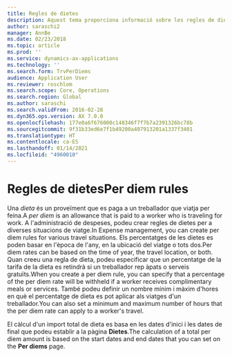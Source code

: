 ```yaml
---
title: Regles de dietes
description: Aquest tema proporciona informació sobre les regles de dietes.
author: saraschi2
manager: AnnBe
ms.date: 02/23/2018
ms.topic: article
ms.prod: ''
ms.service: dynamics-ax-applications
ms.technology: ''
ms.search.form: TrvPerDiems
audience: Application User
ms.reviewer: roschlom
ms.search.scope: Core, Operations
ms.search.region: Global
ms.author: saraschi
ms.search.validFrom: 2016-02-28
ms.dyn365.ops.version: AX 7.0.0
ms.openlocfilehash: 177e0a6f676000c148346f7f7b7a2391326bc78b
ms.sourcegitcommit: 9f31b33ed6e7f1b49200a407913201a1337f3401
ms.translationtype: HT
ms.contentlocale: ca-ES
ms.lasthandoff: 01/14/2021
ms.locfileid: "4960010"
---
```

# <a name="per-diem-rules"></a><span data-ttu-id="1e851-103">Regles de dietes</span><span class="sxs-lookup"><span data-stu-id="1e851-103">Per diem rules</span></span>

<span data-ttu-id="1e851-104">Una *dieta* és un proveïment que es paga a un treballador que viatja per feina.</span><span class="sxs-lookup"><span data-stu-id="1e851-104">A *per diem* is an allowance that is paid to a worker who is traveling for work.</span></span> <span data-ttu-id="1e851-105">A l'administració de despeses, podeu crear regles de dietes per a diverses situacions de viatge.</span><span class="sxs-lookup"><span data-stu-id="1e851-105">In Expense management, you can create per diem rules for various travel situations.</span></span> <span data-ttu-id="1e851-106">Els percentatges de les dietes es poden basar en l'època de l'any, en la ubicació del viatge o tots dos.</span><span class="sxs-lookup"><span data-stu-id="1e851-106">Per diem rates can be based on the time of year, the travel location, or both.</span></span> <span data-ttu-id="1e851-107">Quan creeu una regla de dieta, podeu especificar que un percentatge de la tarifa de la dieta es retindrà si un treballador rep àpats o serveis gratuïts.</span><span class="sxs-lookup"><span data-stu-id="1e851-107">When you create a per diem rule, you can specify that a percentage of the per diem rate will be withheld if a worker receives complimentary meals or services.</span></span> <span data-ttu-id="1e851-108">També podeu definir un nombre mínim i màxim d'hores en què el percentatge de dieta es pot aplicar als viatges d'un treballador.</span><span class="sxs-lookup"><span data-stu-id="1e851-108">You can also set a minimum and maximum number of hours that the per diem rate can apply to a worker's travel.</span></span>

<span data-ttu-id="1e851-109">El càlcul d'un import total de dieta es basa en les dates d'inici i les dates de final que podeu establir a la pàgina **Dietes**.</span><span class="sxs-lookup"><span data-stu-id="1e851-109">The calculation of a total per diem amount is based on the start dates and end dates that you can set on the **Per diems** page.</span></span>

